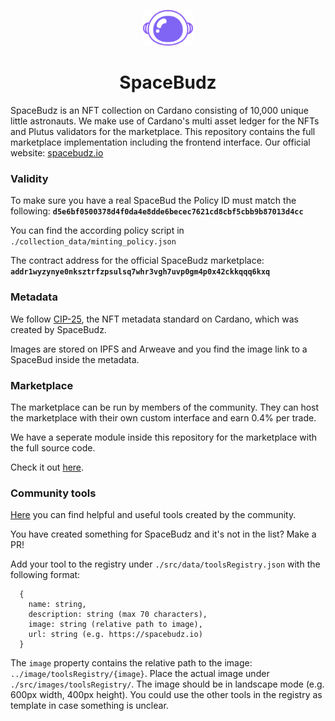 <p align="center">
  <a href="https://spacebudz.io">
    <img alt="Gatsby" src="./src/images/brand/logo.png" width="80" />
  </a>
</p>
<h1 align="center">
  SpaceBudz
</h1>

SpaceBudz is an NFT collection on Cardano consisting of 10,000 unique little astronauts. We make use of Cardano's multi asset ledger for the NFTs and Plutus validators for the marketplace.
This repository contains the full marketplace implementation including the frontend interface.
Our official website: [spacebudz.io](https://spacebudz.io)

### Validity

To make sure you have a real SpaceBud the Policy ID must match the following:
**`d5e6bf0500378d4f0da4e8dde6becec7621cd8cbf5cbb9b87013d4cc`**

You can find the according policy script in `./collection_data/minting_policy.json`

The contract address for the official SpaceBudz marketplace:
**`addr1wyzynye0nksztrfzpsulsq7whr3vgh7uvp0gm4p0x42ckkqqq6kxq`**

### Metadata

We follow [CIP-25](https://github.com/cardano-foundation/CIPs/blob/master/CIP-0025/CIP-0025.md), the NFT metadata standard on Cardano, which was created by SpaceBudz.

Images are stored on IPFS and Arweave and you find the image link to a SpaceBud inside the metadata.

### Marketplace

The marketplace can be run by members of the community. They can host the marketplace with their own custom interface and earn 0.4% per trade.

We have a seperate module inside this repository for the marketplace with the full source code.

Check it out [here](./src/cardano/market/).

### Community tools

[Here](https://spacebudz.io/communityTools) you can find helpful and useful tools created by the community.

You have created something for SpaceBudz and it's not in the list?
Make a PR!

Add your tool to the registry under `./src/data/toolsRegistry.json` with the following format:
```
  {
    name: string,
    description: string (max 70 characters),
    image: string (relative path to image),
    url: string (e.g. https://spacebudz.io)
  }
```
The `image` property contains the relative path to the image: `../image/toolsRegistry/{image}`. Place the actual image under `./src/images/toolsRegistry/`.
The image should be in landscape mode (e.g. 600px width, 400px height).
You could use the other tools in the registry as template in case something is unclear.


